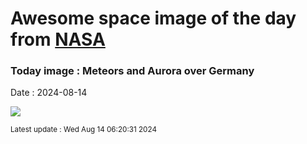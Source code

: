 
# Awesome space image of the day from [NASA](https://api.nasa.gov/)

### Today image : Meteors and Aurora over Germany
Date : 2024-08-14

![](https://apod.nasa.gov/apod/image/2408/AuroraPerseids_Anders_1080.jpg)

<small>Latest update : Wed Aug 14 06:20:31 2024</small>
        